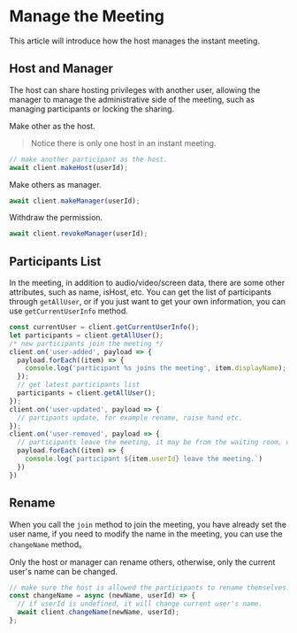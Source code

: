 # Manage the Meeting
This article will introduce how the host manages the instant meeting.

## Host and Manager
The host can share hosting privileges with another user, allowing the manager to manage the administrative side of the meeting, such as managing participants or locking the sharing.

Make other as the host. 
> Notice there is only one host in an instant meeting.

```javascript
// make another participant as the host.
await client.makeHost(userId);
```

Make others as manager.
```javascript
await client.makeManager(userId);
```

Withdraw the permission.
```javascript
await client.revokeManager(userId);
```

## Participants List
In the meeting, in addition to audio/video/screen data, there are some other attributes, such as name, isHost, etc. You can get the list of participants through `getAllUser`, or if you just want to get your own information, you can use `getCurrentUserInfo` method.

```javascript
const currentUser = client.getCurrentUserInfo();
let participants = client.getAllUser();
/* new participants join the meeting */
client.on('user-added', payload => {
  payload.forEach((item) => {
    console.log('participant %s joins the meeting', item.displayName);
  });
  // get latest participants list
  participants = client.getAllUser(); 
});
client.on('user-updated', payload => {
  // partipants update, for example rename, raise hand etc.
});
client.on('user-removed', payload => {
  // participants leave the meeting, it may be from the waiting room, or it may be due to failover. Check the `reason` property.
  payload.forEach((item) => {
    console.log(`participant ${item.userId} leave the meeting.`)
  })
})
```

## Rename
When you call the `join` method to join the meeting, you have already set the user name, if you need to modify the name in the meeting, you can use the `changeName` method。

Only the host or manager can rename others, otherwise, only the current user's name can be changed.

```javascript
// make sure the host is allowed the participants to rename themselves.
const changeName = async (newName, userId) => {
  // if userId is undefined, it will change current user's name.
  await client.changeName(newName, userId);
};
```
